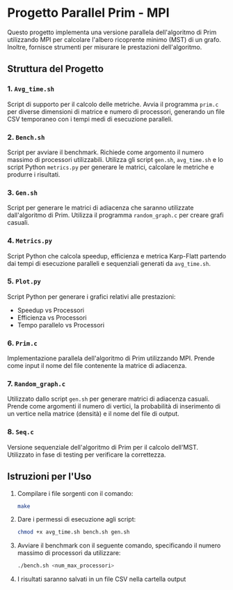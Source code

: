 # Progetto Parallel Prim - MPI

Questo progetto implementa una versione parallela dell'algoritmo di Prim utilizzando MPI per calcolare l'albero ricoprente minimo (MST) di un grafo. Inoltre, fornisce strumenti per misurare le prestazioni dell'algoritmo.

## Struttura del Progetto

### 1. `Avg_time.sh`
Script di supporto per il calcolo delle metriche. Avvia il programma `prim.c` per diverse dimensioni di matrice e numero di processori, generando un file CSV temporaneo con i tempi medi di esecuzione paralleli.

### 2. `Bench.sh`
Script per avviare il benchmark. Richiede come argomento il numero massimo di processori utilizzabili. Utilizza gli script `gen.sh`, `avg_time.sh` e lo script Python `metrics.py` per generare le matrici, calcolare le metriche e produrre i risultati.

### 3. `Gen.sh`
Script per generare le matrici di adiacenza che saranno utilizzate dall'algoritmo di Prim. Utilizza il programma `random_graph.c` per creare grafi casuali.

### 4. `Metrics.py`
Script Python che calcola speedup, efficienza e metrica Karp-Flatt partendo dai tempi di esecuzione paralleli e sequenziali generati da `avg_time.sh`.

### 5. `Plot.py`
Script Python per generare i grafici relativi alle prestazioni:
- Speedup vs Processori
- Efficienza vs Processori
- Tempo parallelo vs Processori

### 6. `Prim.c`
Implementazione parallela dell'algoritmo di Prim utilizzando MPI. Prende come input il nome del file contenente la matrice di adiacenza.

### 7. `Random_graph.c`
Utilizzato dallo script `gen.sh` per generare matrici di adiacenza casuali. Prende come argomenti il numero di vertici, la probabilità di inserimento di un vertice nella matrice (densità) e il nome del file di output.

### 8. `Seq.c`
Versione sequenziale dell'algoritmo di Prim per il calcolo dell'MST. Utilizzato in fase di testing per verificare la correttezza.

## Istruzioni per l'Uso

1. Compilare i file sorgenti con il comando:
   ```bash
   make
   ```

2. Dare i permessi di esecuzione agli script:
   ```bash
   chmod +x avg_time.sh bench.sh gen.sh
   ```

3. Avviare il benchmark con il seguente comando, specificando il numero massimo di processori da utilizzare:
   ```bash
   ./bench.sh <num_max_processori>
   ```

4. I risultati saranno salvati in un file CSV nella cartella output
